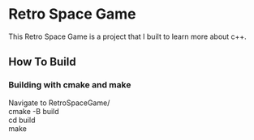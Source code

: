<h1>Retro Space Game</h1>
<p>This Retro Space Game is a project that I built to learn more about c++.</p>
<h2>How To Build</h2>
<h3>Building with cmake and make</h3>
Navigate to RetroSpaceGame/ </br>
cmake -B build</br>
cd build</br>
make</br>
